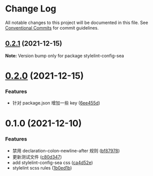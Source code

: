 # Change Log

All notable changes to this project will be documented in this file.
See [Conventional Commits](https://conventionalcommits.org) for commit guidelines.

## [0.2.1](https://github.com/MrSeaWave/lint-config/compare/stylelint-config-sea@0.2.0...stylelint-config-sea@0.2.1) (2021-12-15)

**Note:** Version bump only for package stylelint-config-sea

# [0.2.0](https://github.com/MrSeaWave/lint-config/compare/stylelint-config-sea@0.1.0...stylelint-config-sea@0.2.0) (2021-12-15)

### Features

- 针对 package.json 增加一些 key ([6ee455d](https://github.com/MrSeaWave/lint-config/commit/6ee455dcc15ca682aa17a12df484a6b9c110a62f))

# 0.1.0 (2021-12-10)

### Features

- 禁用 declaration-colon-newline-after 规则 ([bf87978](https://github.com/MrSeaWave/lint-config/commit/bf87978950c7d8a33dfe46bd4ac70c4f9fd7143b))
- 更新测试文件 ([c80d347](https://github.com/MrSeaWave/lint-config/commit/c80d3470d4557d8f3b627fa279e9c742ec1211eb))
- add stylelint-config-sea css ([ca4d52e](https://github.com/MrSeaWave/lint-config/commit/ca4d52ec95b34e8dc63a1569ff93ec1990d89e39))
- stylelint scss rules ([1b0ed1b](https://github.com/MrSeaWave/lint-config/commit/1b0ed1b68134bd8f82e9b235190f4d18ce6b2148))
